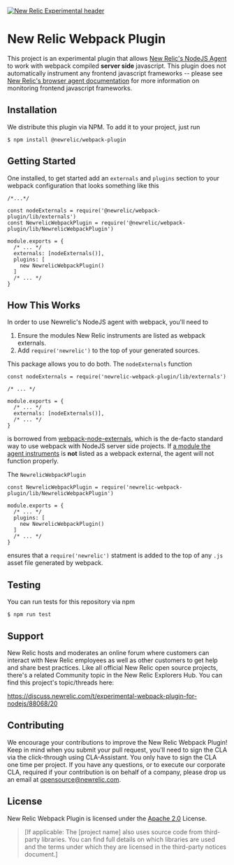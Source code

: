 [![New Relic Experimental header](https://github.com/newrelic/open-source-office/raw/master/examples/categories/images/Experimental.png)](https://github.com/newrelic/open-source-office/blob/master/examples/categories/index.md#category-new-relic-experimental)

# New Relic Webpack Plugin

This project is an experimental plugin that allows [New Relic's NodeJS Agent](https://github.com/newrelic/node-newrelic) to work with webpack compiled **server side** javascript.  This plugin does not automatically instrument any frontend javascript frameworks -- please see [New Relic's browser agent documentation](https://docs.newrelic.com/docs/browser/new-relic-browser/installation/install-new-relic-browser-agent) for more information on monitoring frontend javascript frameworks.

## Installation

We distribute this plugin via NPM.  To add it to your project, just run

    $ npm install @newrelic/webpack-plugin

## Getting Started

One installed, to get started add an `externals` and `plugins` section to your webpack configuration that looks something like this

    /*...*/

    const nodeExternals = require('@newrelic/webpack-plugin/lib/externals')
    const NewrelicWebpackPlugin = require('@newrelic/webpack-plugin/lib/NewrelicWebpackPlugin')

    module.exports = {
      /* ... */
      externals: [nodeExternals()],
      plugins: [
        new NewrelicWebpackPlugin()
      ]
      /* ... */
    }

## How This Works

In order to use Newrelic's NodeJS agent with webpack, you'll need to

1. Ensure the modules New Relic instruments are listed as webpack externals.
2. Add `require('newrelic')` to the top of your generated sources.

This package allows you to do both.  The `nodeExternals` function

    const nodeExternals = require('newrelic-webpack-plugin/lib/externals')

    /* ... */

    module.exports = {
      /* ... */
      externals: [nodeExternals()],
      /* ... */
    }

is borrowed from [webpack-node-externals](https://www.npmjs.com/package/webpack-node-externals), which is the de-facto standard way to use webpack with NodeJS server side projects. If [a module the agent instruments](https://github.com/newrelic/node-newrelic/blob/master/lib/instrumentations.js#L6) is **not** listed as a webpack external, the agent will not function properly.

The `NewrelicWebpackPlugin`

    const NewrelicWebpackPlugin = require('newrelic-webpack-plugin/lib/NewrelicWebpackPlugin')

    module.exports = {
      /* ... */
      plugins: [
        new NewrelicWebpackPlugin()
      ]
      /* ... */
    }

ensures that a `require('newrelic')` statment is added to the top of any `.js` asset file generated by webpack.

## Testing

You can run tests for this repository via npm

    $ npm run test

## Support

New Relic hosts and moderates an online forum where customers can interact with New Relic employees as well as other customers to get help and share best practices. Like all official New Relic open source projects, there's a related Community topic in the New Relic Explorers Hub. You can find this project's topic/threads here:

https://discuss.newrelic.com/t/experimental-webpack-plugin-for-nodejs/88068/20

## Contributing

We encourage your contributions to improve the New Relic Webpack Plugin! Keep in mind when you submit your pull request, you'll need to sign the CLA via the click-through using CLA-Assistant. You only have to sign the CLA one time per project.
If you have any questions, or to execute our corporate CLA, required if your contribution is on behalf of a company,  please drop us an email at opensource@newrelic.com.

## License
New Relic Webpack Plugin is licensed under the [Apache 2.0](http://apache.org/licenses/LICENSE-2.0.txt) License.
>[If applicable: The [project name] also uses source code from third-party libraries. You can find full details on which libraries are used and the terms under which they are licensed in the third-party notices document.]
